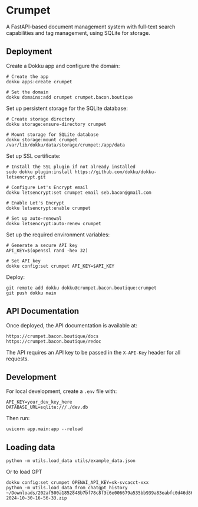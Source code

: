# Crumpet

A FastAPI-based document management system with full-text search capabilities and tag management, using SQLite for storage.

## Deployment

Create a Dokku app and configure the domain:

    # Create the app
    dokku apps:create crumpet

    # Set the domain
    dokku domains:add crumpet crumpet.bacon.boutique

Set up persistent storage for the SQLite database:

    # Create storage directory
    dokku storage:ensure-directory crumpet

    # Mount storage for SQLite database
    dokku storage:mount crumpet /var/lib/dokku/data/storage/crumpet:/app/data

Set up SSL certificate:

    # Install the SSL plugin if not already installed
    sudo dokku plugin:install https://github.com/dokku/dokku-letsencrypt.git

    # Configure Let's Encrypt email
    dokku letsencrypt:set crumpet email seb.bacon@gmail.com

    # Enable Let's Encrypt
    dokku letsencrypt:enable crumpet

    # Set up auto-renewal
    dokku letsencrypt:auto-renew crumpet

Set up the required environment variables:

    # Generate a secure API key
    API_KEY=$(openssl rand -hex 32)

    # Set API key
    dokku config:set crumpet API_KEY=$API_KEY

Deploy:

    git remote add dokku dokku@crumpet.bacon.boutique:crumpet
    git push dokku main

## API Documentation

Once deployed, the API documentation is available at:

    https://crumpet.bacon.boutique/docs
    https://crumpet.bacon.boutique/redoc

The API requires an API key to be passed in the `X-API-Key` header for all requests.

## Development

For local development, create a `.env` file with:

    API_KEY=your_dev_key_here
    DATABASE_URL=sqlite:///./dev.db

Then run:

    uvicorn app.main:app --reload

## Loading data

    python -m utils.load_data utils/example_data.json

Or to load GPT

    dokku config:set crumpet OPENAI_API_KEY=sk-svcacct-xxx
    python -m utils.load_data_from_chatgpt_history ~/Downloads/202af500a1852848b7bf78c8f3c6e006679a535bb939a83eabfc0d46d86f8e5f-2024-10-30-16-56-33.zip
